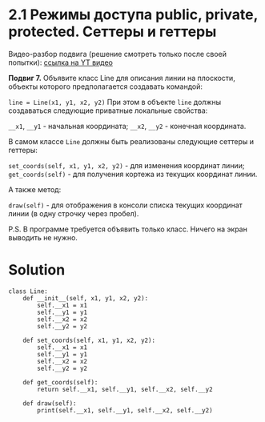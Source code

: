 # 2.1 Режимы доступа public, private, protected. Сеттеры и геттеры

Видео-разбор подвига (решение смотреть только после
своей попытки): [ссылка на YT видео](https://youtu.be/ZX8fVI0KTfE)

**Подвиг 7.** Объявите класс Line для описания линии
на плоскости, объекты которого предполагается создавать командой:

`line = Line(x1, y1, x2, y2)`
При этом в объекте `line` должны создаваться следующие 
приватные локальные свойства:

`__x1`, `__y1` - начальная координата;
`__x2`, `__y2` - конечная координата.

В самом классе `Line` должны быть реализованы
следующие сеттеры и геттеры:

`set_coords(self, x1, y1, x2, y2)` - для изменения
координат линии;
`get_coords(self)` - для получения кортежа из текущих 
координат линии.

А также метод:

`draw(self)` - для отображения в консоли списка текущих
координат линии (в одну строчку через пробел).

P.S. В программе требуется объявить только класс.
Ничего на экран выводить не нужно.

# Solution

```
class Line:
    def __init__(self, x1, y1, x2, y2):
        self.__x1 = x1
        self.__y1 = y1
        self.__x2 = x2
        self.__y2 = y2

    def set_coords(self, x1, y1, x2, y2):
        self.__x1 = x1
        self.__y1 = y1
        self.__x2 = x2
        self.__y2 = y2

    def get_coords(self):
        return self.__x1, self.__y1, self.__x2, self.__y2

    def draw(self):
        print(self.__x1, self.__y1, self.__x2, self.__y2)
```
